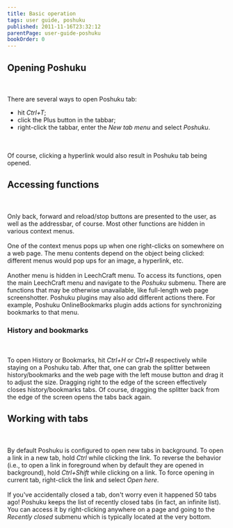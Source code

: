 ```yaml
---
title: Basic operation
tags: user guide, poshuku
published: 2011-11-16T23:32:12
parentPage: user-guide-poshuku
bookOrder: 0
---
```


Opening Poshuku
---------------

\
\
There are several ways to open Poshuku tab:

-   hit *Ctrl+T*;
-   click the Plus button in the tabbar;
-   right-click the tabbar, enter the *New tab menu* and select
    *Poshuku*.

\
\
Of course, clicking a hyperlink would also result in Poshuku tab being
opened.

Accessing functions
-------------------

\
\
Only back, forward and reload/stop buttons are presented to the user, as
well as the addressbar, of course. Most other functions are hidden in
various context menus.\
\
One of the context menus pops up when one right-clicks on somewhere on a
web page. The menu contents depend on the object being clicked:
different menus would pop ups for an image, a hyperlink, etc.\
\
Another menu is hidden in LeechCraft menu. To access its functions, open
the main LeechCraft menu and navigate to the *Poshuku* submenu. There
are functions that may be otherwise unavailable, like full-length web
page screenshotter. Poshuku plugins may also add different actions
there. For example, Poshuku OnlineBookmarks plugin adds actions for
synchronizing bookmarks to that menu.

### History and bookmarks

\
\
To open History or Bookmarks, hit *Ctrl+H* or *Ctrl+B* respectively
while staying on a Poshuku tab. After that, one can grab the splitter
between history/bookmarks and the web page with the left mouse button
and drag it to adjust the size. Dragging right to the edge of the screen
effectively closes history/bookmarks tabs. Of course, dragging the
splitter back from the edge of the screen opens the tabs back again.

Working with tabs
-----------------

\
\
By default Poshuku is configured to open new tabs in background. To open
a link in a new tab, hold *Ctrl* while clicking the link. To reverse the
behavior (i.e., to open a link in foreground when by default they are
opened in background), hold *Ctrl+Shift* while clicking on a link. To
force opening in current tab, right-click the link and select *Open
here*.\
\
If you've accidentally closed a tab, don't worry even it happened 50
tabs ago! Poshuku keeps the list of recently closed tabs (in fact, an
infinite list). You can access it by right-clicking anywhere on a page
and going to the *Recently closed* submenu which is typically located at
the very bottom.
